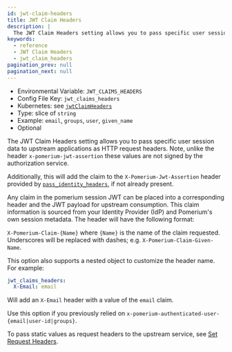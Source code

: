 ```yaml
---
id: jwt-claim-headers
title: JWT Claim Headers
description: |
  The JWT Claim Headers setting allows you to pass specific user session data to upstream applications as HTTP request headers and additional JWT claims.
keywords:
  - reference
  - JWT Claim Headers
  - jwt_claim_headers
pagination_prev: null
pagination_next: null
---
```


- Environmental Variable: `JWT_CLAIMS_HEADERS`
- Config File Key: `jwt_claims_headers`
- Kubernetes: see [`jwtClaimHeaders`](/docs/deploying/k8s/reference#spec)
- Type: slice of `string`
- Example: `email`, `groups`, `user`, `given_name`
- Optional

The JWT Claim Headers setting allows you to pass specific user session data to upstream applications as HTTP request headers. Note, unlike the header `x-pomerium-jwt-assertion` these values are not signed by the authorization service.

Additionally, this will add the claim to the `X-Pomerium-Jwt-Assertion` header provided by [`pass_identity_headers`](/docs/reference/routes/pass-identity-headers), if not already present.

Any claim in the pomerium session JWT can be placed into a corresponding header and the JWT payload for upstream consumption. This claim information is sourced from your Identity Provider (IdP) and Pomerium's own session metadata. The header will have the following format:

`X-Pomerium-Claim-{Name}` where `{Name}` is the name of the claim requested. Underscores will be replaced with dashes; e.g. `X-Pomerium-Claim-Given-Name`.

This option also supports a nested object to customize the header name. For example:

```yaml
jwt_claims_headers:
  X-Email: email
```

Will add an `X-Email` header with a value of the `email` claim.

Use this option if you previously relied on `x-pomerium-authenticated-user-{email|user-id|groups}`.

To pass static values as request headers to the upstream service, see [Set Request Headers](./routes/set-request-headers).
